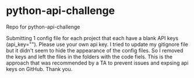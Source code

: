 # python-api-challenge
Repo for python-api-challenge

Submitting 1 config file for each project that each have a blank API keys (api_key=""). Please use your own api key. I tried to update my gitignore file but it didn't seem to hide the appearance of the config files. So I removed the keys and left the files in the folders with the code fiels. This is the approach that was recommended by a TA to prevent issues and expsing api keys on GitHub. Thank you.
